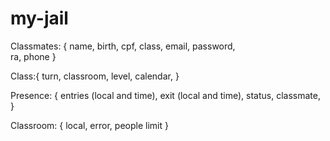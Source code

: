 # my-jail

Classmates: {
name,
birth,
cpf,
class,
email,
password,   
ra,
phone
} 

Class:{
turn,
classroom,
level,
calendar, 
}

Presence: {
entries (local and time),
exit (local and time),
status,
classmate,
}

Classroom: {
local,
error,
people limit
}
